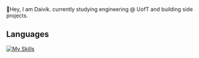 👋Hey, I am Daivik. currently studying engineering @ UofT and building side projects.

## Languages

[![My Skills](https://skillicons.dev/icons?i=html,css,js,python,c,cpp,tensorflow)](https://skillicons.dev)
